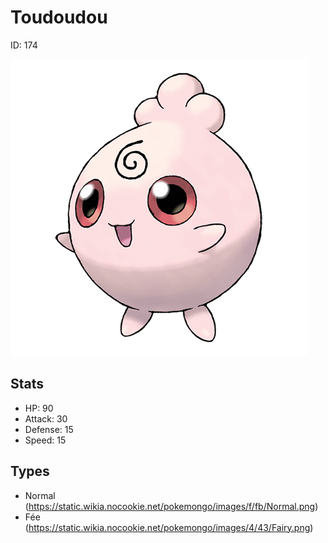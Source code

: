 # Toudoudou


ID: 174

![](https://raw.githubusercontent.com/PokeAPI/sprites/master/sprites/pokemon/other/official-artwork/174.png "Toudoudou")

## Stats


 - HP: 90
 - Attack: 30
 - Defense: 15
 - Speed: 15

## Types


 - Normal (https://static.wikia.nocookie.net/pokemongo/images/f/fb/Normal.png)
 - Fée (https://static.wikia.nocookie.net/pokemongo/images/4/43/Fairy.png)

